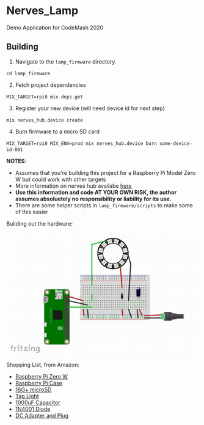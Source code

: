 # Nerves_Lamp

Demo Application for CodeMash 2020

## Building
1) Navigate to the `lamp_firmware` directory.
  ```
  cd lamp_firmware
  ```
2) Fetch project dependencies
  ```
  MIX_TARGET=rpi0 mix deps.get
  ```

3) Register your new device (will need device id for next step)
  ```
  mix nerves_hub.device create
  ```

4) Burn firmware to a micro SD card
  ```
  MIX_TARGET=rpi0 MIX_ENV=prod mix nerves_hub.device burn some-device-id-001
  ```


**NOTES**:
* Assumes that you're building this project for a Raspberry Pi Model Zero W but could work with other targets
* More information on nerves hub availabe [here](https://docs.nerves-hub.org/)
* **Use this information and code AT YOUR OWN RISK, the author assumes absoluetely no responsibility or liability for its use.**
* There are some helper scripts in `lamp_firmware/scripts` to make some of this easier


Building out the hardware:

![Fritzing Diagram](doc/images/fritzing.png)

Shopping List, from Amazon:
* [Raspberry Pi Zero W](https://www.amazon.com/dp/B06XFZC3BX/)
* [Raspberry Pi Case](https://www.amazon.com/dp/B01HP636I4/)
* [16G+ microSD](https://www.amazon.com/dp/B073K14CVB/)
* [Tap Light](https://www.amazon.com/dp/B000BPPN8I/)
* [1000uF Capacitor](https://www.amazon.com/dp/B074RFT3VN/)
* [1N4001 Diode](https://www.amazon.com/dp/B071YWNBVM/)
* [DC Adapter and Plug](https://www.amazon.com/dp/B07KVZHVCS/)
